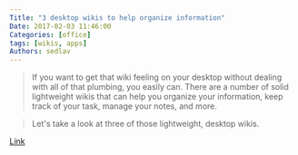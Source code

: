 ```yaml
---
Title: "3 desktop wikis to help organize information"
Date: 2017-02-03 11:46:00
Categories: [office]
tags: [wikis, apps]
Authors: sedlav
---
```


> If you want to get that wiki feeling on your desktop without dealing with all of that plumbing, you easily can. There are a number of solid lightweight wikis that can help you organize your information, keep track of your task, manage your notes, and more.

> Let's take a look at three of those lightweight, desktop wikis.

[Link](https://opensource.com/article/17/2/3-desktop-wikis)
